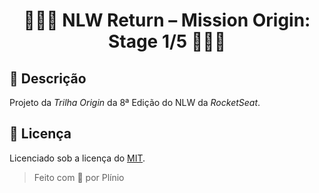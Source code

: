 <div align="center">

# 👨🏻‍🚀 NLW Return – Mission Origin: Stage 1/5 👩🏻‍🚀

</div>

## 📄 Descrição

Projeto da _Trilha Origin_ da 8ª Edição do NLW da _RocketSeat_.

## 📝 Licença

Licenciado sob a licença do [MIT](LICENSE.txt).

> Feito com 💜 por Plínio

